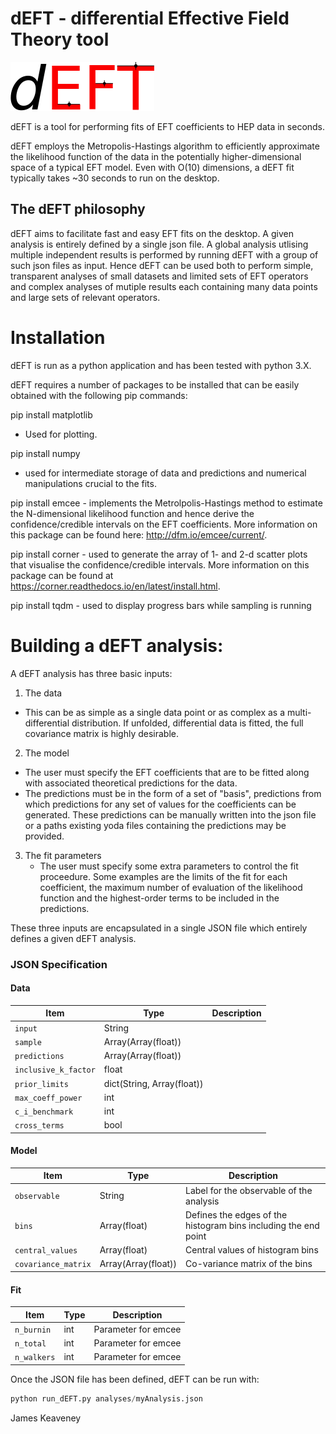 # dEFT - differential Effective Field Theory tool

![dEFT logo](./logo/dEFT_logo.png)

dEFT is a tool for performing fits of EFT coefficients to HEP data in seconds. 

dEFT employs the Metropolis-Hastings algorithm to efficiently approximate
the likelihood function of the data in the potentially higher-dimensional
space of a typical EFT model. Even with O(10) dimensions, a dEFT fit typically takes ~30 seconds to run on the desktop.
 
## The dEFT philosophy

dEFT aims to facilitate fast and easy EFT fits on the desktop. A given analysis is entirely defined
by a single json file. A global analysis utlising multiple independent results is performed
by running dEFT with a group of such json files as input. Hence dEFT can be used both to perform
simple, transparent analyses of small datasets and limited sets of EFT operators and complex
analyses of mutiple results each containing many data points and large sets of relevant operators.

# Installation

dEFT is run as a python application and has been tested with python 3.X.

dEFT requires a number of packages to be installed that can be easily
obtained with the following pip commands:
 
pip install matplotlib

- Used for plotting. 

pip install numpy

- used for intermediate storage of data and predictions and numerical manipulations
  crucial to the fits. 

pip install emcee - implements the Metrolpolis-Hastings method to estimate the N-dimensional likelihood function and hence derive the confidence/credible intervals on the EFT coefficients. More information on this package can be found here: http://dfm.io/emcee/current/.

pip install corner - used to generate the array of 1- and 2-d scatter plots that visualise the confidence/credible intervals. More information on this package can be found at https://corner.readthedocs.io/en/latest/install.html.

pip install tqdm - used to display progress bars while sampling is running

# Building a dEFT analysis:

A dEFT analysis has three basic inputs:

1. The data
  - This can be as simple as a single data point or as complex
as a multi-differential distribution. If unfolded, differential data
is fitted, the full covariance matrix is highly desirable.

2. The model
  - The user must specify the EFT coefficients that are to be fitted along with associated
    theoretical predictions for the data. 
  - The predictions must be in the form of a set of "basis", predictions 
 from which predictions for any set of values for the coefficients can be generated. 
 These predictions can be manually written into the json file or a paths  existing yoda
 files containing the predictions may be provided.

3. The fit parameters
   - The user must specify some extra parameters to control the fit proceedure. Some examples are the limits of the fit for each coefficient, the maximum number of evaluation of the likelihood function and the highest-order terms to be included in the predictions.

These three inputs are encapsulated in a single JSON file which entirely
defines a given dEFT analysis.

### JSON Specification
#### Data
| Item | Type | Description |
|-|-|-|
| `input` | String |  |
| `sample` | Array(Array(float)) |  |
| `predictions` | Array(Array(float)) |  |
| `inclusive_k_factor` | float |  |
| `prior_limits` | dict(String, Array(float)) |  |
| `max_coeff_power` | int |  |
| `c_i_benchmark` | int |  |
| `cross_terms` | bool |  |

#### Model
| Item | Type | Description |
|-|-|-|
| `observable` | String | Label for the observable of the analysis |
| `bins` | Array(float) | Defines the edges of the histogram bins including the end point |
| `central_values` | Array(float)  | Central values of histogram bins |
| `covariance_matrix` | Array(Array(float)) | Co-variance matrix of the bins |

#### Fit
| Item | Type | Description |
|-|-|-|
| `n_burnin` | int | Parameter for emcee |
| `n_total` | int | Parameter for emcee |
| `n_walkers` | int | Parameter for emcee |


Once the JSON file has been defined, dEFT can be run with:

```python
python run_dEFT.py analyses/myAnalysis.json 
```

James Keaveney
